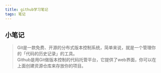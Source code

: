 ```yaml
---
title: github学习笔记
tags: 笔记
---
```


## 小笔记 ##
>Git是一款免费、开源的分布式版本控制系统，简单来说，就是一个管理你的「代码的历史记录」的工具。  
>Github是用Git做版本控制的代码托管平台，它提供了web界面，你可以在上面创建资源仓库来存放你的项目。

